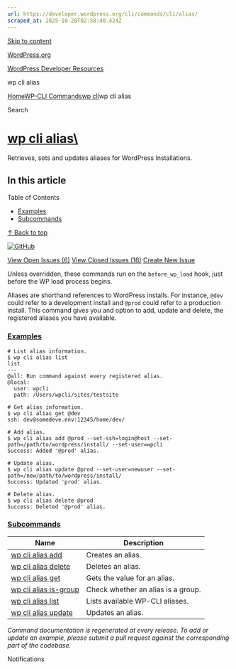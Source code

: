 ```yaml
---
url: https://developer.wordpress.org/cli/commands/cli/alias/
scraped_at: 2025-10-20T02:58:48.424Z
---
```


[Skip to content](https://developer.wordpress.org/cli/commands/cli/alias/#wp--skip-link--target)

[WordPress.org](https://wordpress.org/)

[WordPress Developer Resources](https://developer.wordpress.org/)

wp cli alias


[Home](https://developer.wordpress.org/)[WP-CLI Commands](https://developer.wordpress.org/cli/commands/)[wp cli](https://developer.wordpress.org/cli/commands/cli/)wp cli alias

Search

# [wp cli alias\  <command>](https://developer.wordpress.org/cli/commands/cli/alias/)

Retrieves, sets and updates aliases for WordPress Installations.

## In this article

Table of Contents

- [Examples](https://developer.wordpress.org/cli/commands/cli/alias/#examples)
- [Subcommands](https://developer.wordpress.org/cli/commands/cli/alias/#subcommands)

[↑ Back to top](https://developer.wordpress.org/cli/commands/cli/alias/#wp--skip-link--target)

[![GitHub](https://make.wordpress.org/cli/wp-content/plugins/wporg-cli/assets/images/github-mark.svg)](https://github.com/wp-cli/wp-cli)

[View Open Issues (6)](https://github.com/login?return_to=%2Fissues%3Fq%3Dlabel%3Acommand%3Acli-alias+sort%3Aupdated-desc+org%3Awp-cli+is%3Aopen) [View Closed Issues (16)](https://github.com/login?return_to=%2Fissues%3Fq%3Dlabel%3Acommand%3Acli-alias+sort%3Aupdated-desc+org%3Awp-cli+is%3Aclosed) [Create New Issue](https://github.com/wp-cli/wp-cli/issues/new)

Unless overridden, these commands run on the `before_wp_load` hook, just before the WP load process begins.

Aliases are shorthand references to WordPress installs. For instance, `@dev` could refer to a development install and `@prod` could refer to a production install. This command gives you and option to add, update and delete, the registered aliases you have available.

### [Examples](https://developer.wordpress.org/cli/commands/cli/alias/\#examples)

```
# List alias information.
$ wp cli alias list
list
---
@all: Run command against every registered alias.
@local:
  user: wpcli
  path: /Users/wpcli/sites/testsite

# Get alias information.
$ wp cli alias get @dev
ssh: dev@somedeve.env:12345/home/dev/

# Add alias.
$ wp cli alias add @prod --set-ssh=login@host --set-path=/path/to/wordpress/install/ --set-user=wpcli
Success: Added '@prod' alias.

# Update alias.
$ wp cli alias update @prod --set-user=newuser --set-path=/new/path/to/wordpress/install/
Success: Updated 'prod' alias.

# Delete alias.
$ wp cli alias delete @prod
Success: Deleted '@prod' alias.

```

### [Subcommands](https://developer.wordpress.org/cli/commands/cli/alias/\#subcommands)

| Name | Description |
| --- | --- |
| [wp cli alias add](https://developer.wordpress.org/cli/commands/cli/alias/add/) | Creates an alias. |
| [wp cli alias delete](https://developer.wordpress.org/cli/commands/cli/alias/delete/) | Deletes an alias. |
| [wp cli alias get](https://developer.wordpress.org/cli/commands/cli/alias/get/) | Gets the value for an alias. |
| [wp cli alias is-group](https://developer.wordpress.org/cli/commands/cli/alias/is-group/) | Check whether an alias is a group. |
| [wp cli alias list](https://developer.wordpress.org/cli/commands/cli/alias/list/) | Lists available WP-CLI aliases. |
| [wp cli alias update](https://developer.wordpress.org/cli/commands/cli/alias/update/) | Updates an alias. |

_Command documentation is regenerated at every release. To add or update an example, please submit a pull request against the corresponding part of the codebase._

Notifications